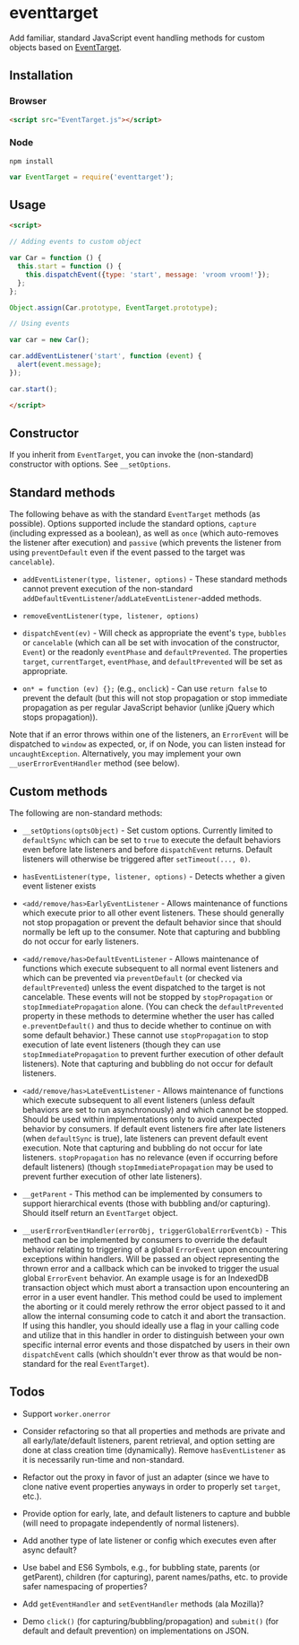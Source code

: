 # eventtarget

Add familiar, standard JavaScript event handling methods for custom objects based on
[EventTarget](https://developer.mozilla.org/en-US/docs/Web/API/EventTarget).

## Installation

### Browser

```html
<script src="EventTarget.js"></script>
```

### Node

```shell
npm install
```

```js
var EventTarget = require('eventtarget');
```

## Usage

```html
<script>

// Adding events to custom object

var Car = function () {
  this.start = function () {
    this.dispatchEvent({type: 'start', message: 'vroom vroom!'});
  };
};

Object.assign(Car.prototype, EventTarget.prototype);

// Using events

var car = new Car();

car.addEventListener('start', function (event) {
  alert(event.message);
});

car.start();

</script>
```

## Constructor

If you inherit from `EventTarget`, you can invoke the (non-standard)
constructor with options. See `__setOptions`.

## Standard methods

The following behave as with the standard `EventTarget` methods
(as possible). Options supported include the standard options, `capture`
(including expressed as a boolean), as well as `once` (which auto-removes
the listener after execution) and `passive` (which prevents the listener
from using `preventDefault` even if the event passed to the target was
`cancelable`).

-   `addEventListener(type, listener, options)` - These standard methods cannot
    prevent execution of the non-standard
    `addDefaultEventListener`/`addLateEventListener`-added methods.

-   `removeEventListener(type, listener, options)`

-   `dispatchEvent(ev)` - Will check as appropriate the event's `type`,
    `bubbles` or `cancelable` (which can all be set with invocation of the
    constructor, `Event`) or the readonly `eventPhase` and `defaultPrevented`.
    The properties `target`, `currentTarget`, `eventPhase`, and
    `defaultPrevented` will be set as appropriate.

-   `on* = function (ev) {};` (e.g., `onclick`) - Can use `return false` to
    prevent the default (but this will not stop propagation or stop immediate
    propagation as per regular JavaScript behavior (unlike jQuery which stops
    propagation)).

Note that if an error throws within one of the listeners, an `ErrorEvent` will
be dispatched to `window` as expected, or, if on Node, you can listen instead
for `uncaughtException`. Alternatively, you may implement your own
`__userErrorEventHandler` method (see below).

## Custom methods

The following are non-standard methods:

-   `__setOptions(optsObject)` - Set custom options. Currently limited to
    `defaultSync` which can be set to `true` to execute the default behaviors
    even before late listeners and before `dispatchEvent` returns. Default
    listeners will otherwise be triggered after `setTimeout(..., 0)`.

-   `hasEventListener(type, listener, options)` - Detects whether a given event
    listener exists

-   `<add/remove/has>EarlyEventListener` - Allows maintenance of functions
    which execute prior to all other event listeners. These should generally
    not stop propagation or prevent the default behavior since that should
    normally be left up to the consumer. Note that capturing and bubbling do
    not occur for early listeners.

-   `<add/remove/has>DefaultEventListener` - Allows maintenance of functions
    which execute subsequent to all normal event listeners and which can be
    prevented via `preventDefault` (or checked via `defaultPrevented`) unless
    the event dispatched to the target is not cancelable. These events will
    not be stopped by `stopPropagation` or `stopImmediatePropagation` alone.
    (You can check the `defaultPrevented` property in these methods to
    determine whether the user has called `e.preventDefault()` and thus to
    decide whether to continue on with some default behavior.) These cannot
    use `stopPropagation` to stop execution of late event listeners (though
    they can use `stopImmediatePropagation` to prevent further execution of
    other default listeners). Note that capturing and bubbling do not occur
    for default listeners.

-   `<add/remove/has>LateEventListener` - Allows maintenance of functions
    which execute subsequent to all event listeners (unless default behaviors
    are set to run asynchronously) and which cannot be stopped. Should be
    used within implementations only to avoid unexpected behavior by
    consumers. If default event listeners fire after late listeners (when
    `defaultSync` is true), late listeners can prevent default event execution.
    Note that capturing and bubbling do not occur for late listeners.
    `stopPropagation` has no relevance (even if occurring before default
    listeners) (though `stopImmediatePropagation` may be used to prevent
    further execution of other late listeners).

-   `__getParent` - This method can be implemented by consumers to support
    hierarchical events (those with bubbling and/or capturing). Should
    itself return an `EventTarget` object.

-   `__userErrorEventHandler(errorObj, triggerGlobalErrorEventCb)` - This
    method can be implemented by consumers to override the default behavior
    relating to triggering of a global `ErrorEvent` upon encountering exceptions
    within handlers. Will be passed an object representing the thrown error
    and a callback which can be invoked to trigger the usual global `ErrorEvent`
    behavior. An example usage is for an IndexedDB transaction object which must
    abort a transaction upon encountering an error in a user event handler. This
    method could be used to implement the aborting or it could merely rethrow
    the error object passed to it and allow the internal consuming code to
    catch it and abort the transaction. If using this handler, you should ideally
    use a flag in your calling code and utilize that in this handler in order to
    distinguish between your own specific internal error events and those dispatched
    by users in their own `dispatchEvent` calls (which shouldn't ever throw
    as that would be non-standard for the real `EventTarget`).

## Todos

-   Support `worker.onerror`

-   Consider refactoring so that all properties and methods are private and
    all early/late/default listeners, parent retrieval, and option setting are
    done at class creation time (dynamically). Remove `hasEventListener` as
    it is necessarily run-time and non-standard.

-   Refactor out the proxy in favor of just an adapter (since we have to clone
    native event properties anyways in order to properly set `target`, etc.).

-   Provide option for early, late, and default listeners to capture and
    bubble (will need to propagate independently of normal listeners).

-   Add another type of late listener or config which executes even
    after async default?

-   Use babel and ES6 Symbols, e.g., for bubbling state, parents (or
    getParent), children (for capturing), parent names/paths, etc.
    to provide safer namespacing of properties?

-   Add `getEventHandler` and `setEventHandler` methods (ala Mozilla)?

-   Demo `click()` (for capturing/bubbling/propagation) and
    `submit()` (for default and default prevention) on implementations on JSON.
